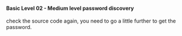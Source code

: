 #### Basic Level 02 - Medium level password discovery

check the source code again, you need to go a little further to get the password.
